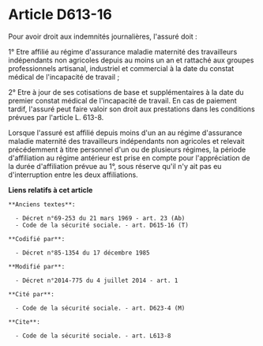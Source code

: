 # Article D613-16

Pour avoir droit aux indemnités journalières, l'assuré doit : 

1° Etre affilié au régime d'assurance maladie maternité des travailleurs indépendants non agricoles depuis au moins un an et
rattaché aux groupes professionnels artisanal, industriel et commercial à la date du constat médical de l'incapacité de
travail ; 

2° Etre à jour de ses cotisations de base et supplémentaires à la date du premier constat médical de l'incapacité de travail.
En cas de paiement tardif, l'assuré peut faire valoir son droit aux prestations dans les conditions prévues par l'article L.
613-8. 

Lorsque l'assuré est affilié depuis moins d'un an au régime d'assurance maladie maternité des travailleurs indépendants non
agricoles et relevait précédemment à titre personnel d'un ou de plusieurs régimes, la période d'affiliation au régime
antérieur est prise en compte pour l'appréciation de la durée d'affiliation prévue au 1°, sous réserve qu'il n'y ait pas eu
d'interruption entre les deux affiliations.

**Liens relatifs à cet article**

	**Anciens textes**:

	  - Décret n°69-253 du 21 mars 1969 - art. 23 (Ab)
	  - Code de la sécurité sociale. - art. D615-16 (T)

	**Codifié par**:

	  - Décret n°85-1354 du 17 décembre 1985

	**Modifié par**:

	  - Décret n°2014-775 du 4 juillet 2014 - art. 1

	**Cité par**:

	  - Code de la sécurité sociale. - art. D623-4 (M)

	**Cite**:

	  - Code de la sécurité sociale. - art. L613-8

